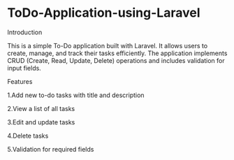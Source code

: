 # ToDo-Application-using-Laravel

Introduction

This is a simple To-Do application built with Laravel. It allows users to create, manage, and track their tasks efficiently. The application implements CRUD (Create, Read, Update, Delete) operations and includes validation for input fields.

Features

1.Add new to-do tasks with title and description

2.View a list of all tasks

3.Edit and update tasks

4.Delete tasks

5.Validation for required fields
